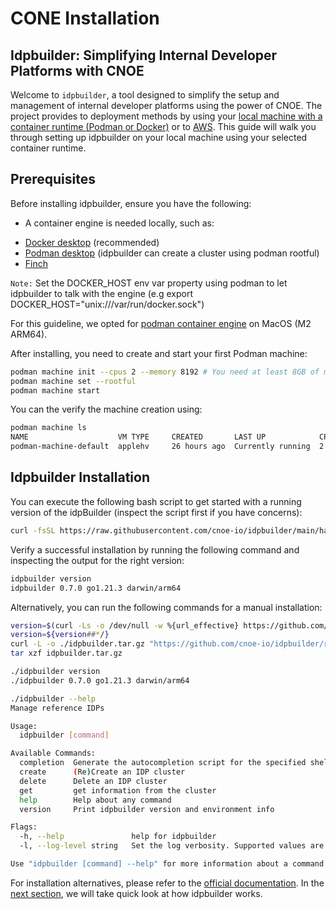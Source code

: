 # CONE Installation 

## Idpbuilder: Simplifying Internal Developer Platforms with CNOE
Welcome to `idpbuilder`, a tool designed to simplify the setup and management of internal developer platforms using the power of CNOE. The project provides to deployment methods by using your [local machine with a container runtime (Podman or Docker)](https://cnoe.io/docs/reference-implementation/installations/idpbuilder) or to [AWS](https://cnoe.io/docs/reference-implementation/installations/app-idp). This guide will walk you through setting up idpbuilder on your local machine using your selected container runtime.

## Prerequisites
Before installing idpbuilder, ensure you have the following:

* A container engine is needed locally, such as:
- [Docker desktop](https://www.docker.com/get-started/) (recommended)
- [Podman desktop](https://podman-desktop.io/) (idpbuilder can create a cluster using podman rootful)
- [Finch](https://runfinch.com/)

`Note:` Set the DOCKER_HOST env var property using podman to let idpbuilder to talk with the engine (e.g export DOCKER_HOST="unix:///var/run/docker.sock")

For this guideline, we opted for [podman container engine](https://podman.io/docs/installation) on MacOS (M2 ARM64). 

After installing, you need to create and start your first Podman machine:

```bash
podman machine init --cpus 2 --memory 8192 # You need at least 8GB of memory to fully deploy the CNOE stack
podman machine set --rootful
podman machine start
```
You can the verify the machine creation using:

```bash
podman machine ls
NAME                    VM TYPE     CREATED       LAST UP            CPUS        MEMORY      DISK SIZE
podman-machine-default  applehv     26 hours ago  Currently running  2           8GiB        100GiB
```
## Idpbuilder Installation
You can execute the following bash script to get started with a running version of the idpBuilder (inspect the script first if you have concerns):

```bash
curl -fsSL https://raw.githubusercontent.com/cnoe-io/idpbuilder/main/hack/install.sh | bash
```
Verify a successful installation by running the following command and inspecting the output for the right version:

```bash
idpbuilder version
idpbuilder 0.7.0 go1.21.3 darwin/arm64
```

Alternatively, you can run the following commands for a manual installation:

```bash
version=$(curl -Ls -o /dev/null -w %{url_effective} https://github.com/cnoe-io/idpbuilder/releases/latest)
version=${version##*/}
curl -L -o ./idpbuilder.tar.gz "https://github.com/cnoe-io/idpbuilder/releases/download/${version}/idpbuilder-$(uname | awk '{print tolower($0)}')-$(uname -m | sed 's/x86_64/amd64/').tar.gz"
tar xzf idpbuilder.tar.gz

./idpbuilder version
./idpbuilder 0.7.0 go1.21.3 darwin/arm64

./idpbuilder --help
Manage reference IDPs

Usage:
  idpbuilder [command]

Available Commands:
  completion  Generate the autocompletion script for the specified shell
  create      (Re)Create an IDP cluster
  delete      Delete an IDP cluster
  get         get information from the cluster
  help        Help about any command
  version     Print idpbuilder version and environment info

Flags:
  -h, --help               help for idpbuilder
  -l, --log-level string   Set the log verbosity. Supported values are: debug, info, warn, and error. (default "info")

Use "idpbuilder [command] --help" for more information about a command.
```

For installation alternatives, please refer to the [official documentation](https://cnoe.io/docs/reference-implementation/installations/idpbuilder/quick-start#running-in-codespaces).
In the [next section](), we will take quick look at how idpbuilder works. 
